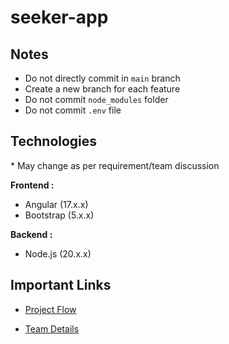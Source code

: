 # seeker-app

## Notes

-   Do not directly commit in `main` branch
-   Create a new branch for each feature
-   Do not commit `node_modules` folder
-   Do not commit `.env` file

## Technologies

\* May change as per requirement/team discussion

**Frontend :**

-   Angular (17.x.x)
-   Bootstrap (5.x.x)

**Backend :**

-   Node.js (20.x.x)

## Important Links

-   [Project
    Flow](https://drive.google.com/file/d/1up5-EMfls0ycHXtUN_W0BiGxoVT_DpBd/view)

-   [Team
    Details](https://docs.google.com/spreadsheets/d/1Y6oUUeeC6dFKH2PCi76-8we-vuI48t5sNSTKXK6A5Pg/edit#gid=0)
